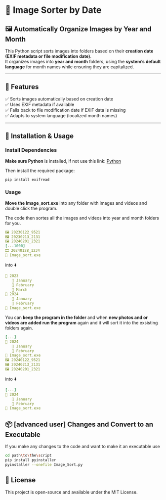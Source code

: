 # 📂 Image Sorter by Date

## 🖼️ Automatically Organize Images by Year and Month

This Python script sorts images into folders based on their **creation date (EXIF metadata or file modification date)**.  
It organizes images into **year and month** folders, using the **system’s default language** for month names while ensuring they are capitalized.

---

## 🚀 Features  
✅ Sorts images automatically based on creation date  
✅ Uses EXIF metadata if available  
✅ Falls back to file modification date if EXIF data is missing  
✅ Adapts to system language (localized month names)  

---

## 🔧 Installation & Usage  

### Install Dependencies  
**Make sure Python** is installed, if not use this link:
[Python](https://www.python.org/downloads/windows/)

Then install the required package:  
```bash
pip install exifread
```

### Usage 

**Move the Image_sort.exe** into any folder with images and videos and double click the program.

The code then sortes all the images and videos into year and month folders for you.  

```yaml
🖼️ 20230122_9521
🖼️ 20230213_2131
🖼️ 20240201_2321
[...1000]
🎞️ 20240128_1234
🤖 Image_sort.exe
```
into ⬇️
```yaml
📂 2023
   📂 January
   📂 February
   📂 March
📂 2024
   📂 January
   📂 February
🤖 Image_sort.exe
```
You can **keep the program in the folder** and when **new photos and or videos are added run the program** again and it will sort it into the exsisting folders again.  

```yaml
[...]
📂 2024
   📂 January
   📂 February
🤖 Image_sort.exe
🖼️ 20240122_9521
🖼️ 20240213_2131
🖼️ 20240201_2321
```
into ⬇️
```yaml
[...]
📂 2024
   📂 January
   📂 February
🤖 Image_sort.exe
```

## 📦 [advanced user] Changes and Convert to an Executable

If you make any changes to the code and want to make it an executable use
``` Bash
cd path\to\the\script
pip install pyinstaller
pyinstaller --onefile Image_Sort.py
```

## 📜 License

This project is open-source and available under the MIT License.